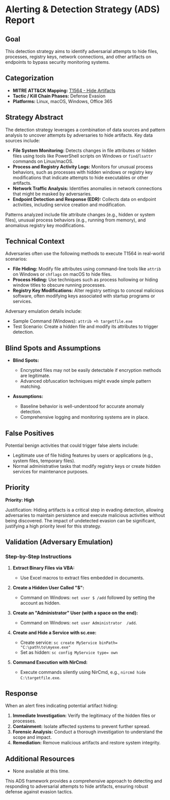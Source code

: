# Alerting & Detection Strategy (ADS) Report

## Goal
This detection strategy aims to identify adversarial attempts to hide files, processes, registry keys, network connections, and other artifacts on endpoints to bypass security monitoring systems.

## Categorization

- **MITRE ATT&CK Mapping:** [T1564 - Hide Artifacts](https://attack.mitre.org/techniques/T1564)
- **Tactic / Kill Chain Phases:** Defense Evasion
- **Platforms:** Linux, macOS, Windows, Office 365

## Strategy Abstract

The detection strategy leverages a combination of data sources and pattern analysis to uncover attempts by adversaries to hide artifacts. Key data sources include:

- **File System Monitoring:** Detects changes in file attributes or hidden files using tools like PowerShell scripts on Windows or `find`/`lsattr` commands on Linux/macOS.
- **Process and Registry Activity Logs:** Monitors for unusual process behaviors, such as processes with hidden windows or registry key modifications that indicate attempts to hide executables or other artifacts.
- **Network Traffic Analysis:** Identifies anomalies in network connections that might be masked by adversaries.
- **Endpoint Detection and Response (EDR):** Collects data on endpoint activities, including service creation and modification.

Patterns analyzed include file attribute changes (e.g., hidden or system files), unusual process behaviors (e.g., running from memory), and anomalous registry key modifications.

## Technical Context

Adversaries often use the following methods to execute T1564 in real-world scenarios:

- **File Hiding:** Modify file attributes using command-line tools like `attrib` on Windows or `chflags` on macOS to hide files.
- **Process Hiding:** Use techniques such as process hollowing or hiding window titles to obscure running processes.
- **Registry Key Modifications:** Alter registry settings to conceal malicious software, often modifying keys associated with startup programs or services.

Adversary emulation details include:

- Sample Command (Windows): `attrib +h targetfile.exe`
- Test Scenario: Create a hidden file and modify its attributes to trigger detection.

## Blind Spots and Assumptions

- **Blind Spots:** 
  - Encrypted files may not be easily detectable if encryption methods are legitimate.
  - Advanced obfuscation techniques might evade simple pattern matching.
  
- **Assumptions:**
  - Baseline behavior is well-understood for accurate anomaly detection.
  - Comprehensive logging and monitoring systems are in place.

## False Positives

Potential benign activities that could trigger false alerts include:

- Legitimate use of file hiding features by users or applications (e.g., system files, temporary files).
- Normal administrative tasks that modify registry keys or create hidden services for maintenance purposes.

## Priority
**Priority: High**

Justification: Hiding artifacts is a critical step in evading detection, allowing adversaries to maintain persistence and execute malicious activities without being discovered. The impact of undetected evasion can be significant, justifying a high priority level for this strategy.

## Validation (Adversary Emulation)

### Step-by-Step Instructions

1. **Extract Binary Files via VBA:**
   - Use Excel macros to extract files embedded in documents.
   
2. **Create a Hidden User Called "$":**
   - Command on Windows: `net user $ /add` followed by setting the account as hidden.

3. **Create an "Administrator" User (with a space on the end):**
   - Command on Windows: `net user Administrator  /add`.

4. **Create and Hide a Service with sc.exe:**
   - Create service: `sc create MyService binPath= "C:\path\to\myexe.exe"`
   - Set as hidden: `sc config MyService type= own`

5. **Command Execution with NirCmd:**
   - Execute commands silently using NirCmd, e.g., `nircmd hide C:\targetfile.exe`.

## Response

When an alert fires indicating potential artifact hiding:

1. **Immediate Investigation:** Verify the legitimacy of the hidden files or processes.
2. **Containment:** Isolate affected systems to prevent further spread.
3. **Forensic Analysis:** Conduct a thorough investigation to understand the scope and impact.
4. **Remediation:** Remove malicious artifacts and restore system integrity.

## Additional Resources

- None available at this time.

This ADS framework provides a comprehensive approach to detecting and responding to adversarial attempts to hide artifacts, ensuring robust defense against evasion tactics.